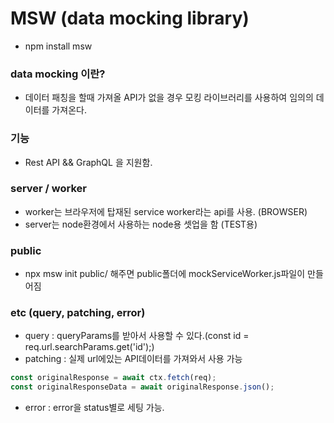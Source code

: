 # MSW (data mocking library)

-   npm install msw

### data mocking 이란?

-   데이터 패칭을 할때 가져올 API가 없을 경우 모킹 라이브러리를 사용하여 임의의 데이터를 가져온다.

### 기능

-   Rest API && GraphQL 을 지원함.

### server / worker

-   worker는 브라우저에 탑재된 service worker라는 api를 사용. (BROWSER)
-   server는 node환경에서 사용하는 node용 셋업을 함 (TEST용)

### public

-   npx msw init public/ 해주면 public폴더에 mockServiceWorker.js파일이 만들어짐

### etc (query, patching, error)

-   query : queryParams를 받아서 사용할 수 있다.(const id = req.url.searchParams.get('id');)
-   patching : 실제 url에있는 API데이터를 가져와서 사용 가능

```javascript
const originalResponse = await ctx.fetch(req);
const originalResponseData = await originalResponse.json();
```

-   error : error을 status별로 세팅 가능.

